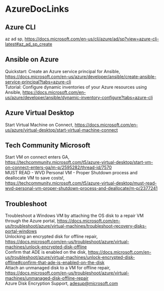 # AzureDocLinks
## Azure CLI
az ad sp, https://docs.microsoft.com/en-us/cli/azure/ad/sp?view=azure-cli-latest#az_ad_sp_create<br>

## Ansible on Azure
Quickstart: Create an Azure service principal for Ansible, https://docs.microsoft.com/en-us/azure/developer/ansible/create-ansible-service-principal?tabs=azure-cli<br>
Tutorial: Configure dynamic inventories of your Azure resources using Ansible, https://docs.microsoft.com/en-us/azure/developer/ansible/dynamic-inventory-configure?tabs=azure-cli<br>

## Azure Virtual Desktop
Start Virtual Machine on Connect, https://docs.microsoft.com/en-us/azure/virtual-desktop/start-virtual-machine-connect<br>

## Tech Community Microsoft
Start VM on connect enters GA, https://techcommunity.microsoft.com/t5/azure-virtual-desktop/start-vm-on-connect-enters-ga/m-p/2595282/thread-id/7570<br>
MUST READ - WVD Personal VM - Proper Shutdown process and deallocate VM to save costs!, https://techcommunity.microsoft.com/t5/azure-virtual-desktop/must-read-wvd-personal-vm-proper-shutdown-process-and-deallocate/m-p/2377241<br>

## Troubleshoot
Troubleshoot a Windows VM by attaching the OS disk to a repair VM through the Azure portal, https://docs.microsoft.com/en-us/troubleshoot/azure/virtual-machines/troubleshoot-recovery-disks-portal-windows<br>
Unlocking an encrypted disk for offline repair, https://docs.microsoft.com/en-us/troubleshoot/azure/virtual-machines/unlock-encrypted-disk-offline<br> 
Confirm that ADE is enabled on the disk, https://docs.microsoft.com/en-us/troubleshoot/azure/virtual-machines/unlock-encrypted-disk-offline#confirm-that-ade-is-enabled-on-the-disk<br>
Attach an unmanaged disk to a VM for offline repair, https://docs.microsoft.com/en-us/troubleshoot/azure/virtual-machines/unmanaged-disk-offline-repair<br>
Azure Disk Encryption Support, adesup@microsoft.com 
